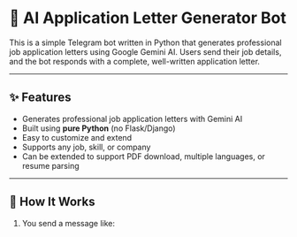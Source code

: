 # 🤖 AI Application Letter Generator Bot

This is a simple Telegram bot written in Python that generates professional job application letters using Google Gemini AI. Users send their job details, and the bot responds with a complete, well-written application letter.

---

## ✨ Features

- Generates professional job application letters with Gemini AI
- Built using **pure Python** (no Flask/Django)
- Easy to customize and extend
- Supports any job, skill, or company
- Can be extended to support PDF download, multiple languages, or resume parsing

---

## 🚀 How It Works

1. You send a message like:

